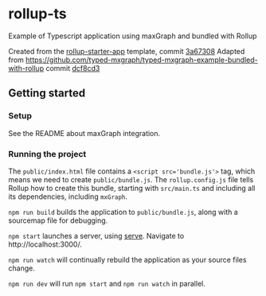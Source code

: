 # rollup-ts

Example of Typescript application using maxGraph  and bundled with Rollup

Created from the [rollup-starter-app](https://github.com/rollup/rollup-starter-app) template, commit [3a67308](https://github.com/rollup/rollup-starter-app/tree/3a67308dc65f2ccd9cbc3e2ce5e3144c304ab1e9)
Adapted from https://github.com/typed-mxgraph/typed-mxgraph-example-bundled-with-rollup commit [dcf8cd3](https://github.com/typed-mxgraph/typed-mxgraph-example-bundled-with-rollup/commit/dcf8cd3164c25c02db3220655b4b17fa8e121081)

## Getting started

### Setup

See the README about maxGraph integration.

<!-- does not work for now
```shell
npm install
```
-->

### Running the project

The `public/index.html` file contains a `<script src='bundle.js'>` tag, which means we need to create `public/bundle.js`.
The `rollup.config.js` file tells Rollup how to create this bundle, starting with `src/main.ts` and including all its dependencies,
including `mxGraph`.

`npm run build` builds the application to `public/bundle.js`, along with a sourcemap file for debugging.

`npm start` launches a server, using [serve](https://github.com/zeit/serve). Navigate to http://localhost:3000/.

`npm run watch` will continually rebuild the application as your source files change.

`npm run dev` will run `npm start` and `npm run watch` in parallel.

